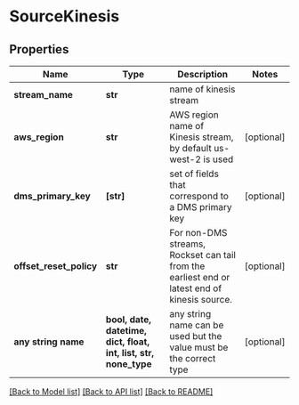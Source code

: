 # SourceKinesis


## Properties
Name | Type | Description | Notes
------------ | ------------- | ------------- | -------------
**stream_name** | **str** | name of kinesis stream | 
**aws_region** | **str** | AWS region name of Kinesis stream, by default us-west-2 is used | [optional] 
**dms_primary_key** | **[str]** | set of fields that correspond to a DMS primary key | [optional] 
**offset_reset_policy** | **str** | For non-DMS streams, Rockset can tail from the earliest end or latest end of kinesis source. | [optional] 
**any string name** | **bool, date, datetime, dict, float, int, list, str, none_type** | any string name can be used but the value must be the correct type | [optional]

[[Back to Model list]](../README.md#documentation-for-models) [[Back to API list]](../README.md#documentation-for-api-endpoints) [[Back to README]](../README.md)


